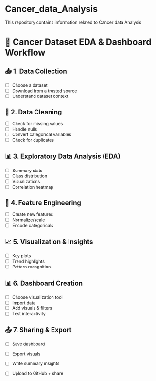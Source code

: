 # Cancer_data_Analysis
This repository contains information related to Cancer data Analysis 

# 🧪 Cancer Dataset EDA & Dashboard Workflow

## 📥 1. Data Collection
- [ ] Choose a dataset
- [ ] Download from a trusted source
- [ ] Understand dataset context

## 🧹 2. Data Cleaning
- [ ] Check for missing values
- [ ] Handle nulls
- [ ] Convert categorical variables
- [ ] Check for duplicates

## 📊 3. Exploratory Data Analysis (EDA)
- [ ] Summary stats
- [ ] Class distribution
- [ ] Visualizations
- [ ] Correlation heatmap

## 🧠 4. Feature Engineering
- [ ] Create new features
- [ ] Normalize/scale
- [ ] Encode categoricals

## 📈 5. Visualization & Insights
- [ ] Key plots
- [ ] Trend highlights
- [ ] Pattern recognition

## 📊 6. Dashboard Creation
- [ ] Choose visualization tool
- [ ] Import data
- [ ] Add visuals & filters
- [ ] Test interactivity

## 📤 7. Sharing & Export
- [ ] Save dashboard
- [ ] Export visuals
- [ ] Write summary insights
- [ ] Upload to GitHub + share

